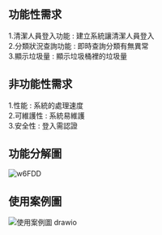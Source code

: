 ## 功能性需求
1.清潔人員登入功能 : 建立系統讓清潔人員登入<br>
2.分類狀況查詢功能 : 即時查詢分類有無異常<br>
3.顯示垃圾量 : 顯示垃圾桶裡的垃圾量<br>

## 非功能性需求
1.性能 : 系統的處理速度<br>
2.可維護性 : 系統易維護<br>
3.安全性 : 登入需認證<br>

## 功能分解圖
![w6FDD](https://github.com/user-attachments/assets/c11d8325-6b41-4d66-ae6f-03415e4ace02)

## 使用案例圖
![使用案例圖 drawio](https://github.com/user-attachments/assets/441008b1-b70f-4f74-9a2d-54cac4b8dd03)
